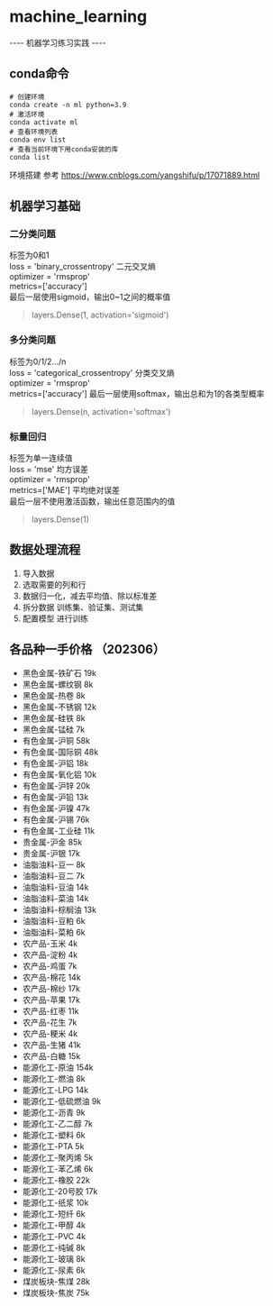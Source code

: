 # machine_learning
---- 机器学习练习实践 ----  
  
## conda命令
```
# 创建环境
conda create -n ml python=3.9
# 激活环境
conda activate ml
# 查看环境列表
conda env list
# 查看当前环境下用conda安装的库
conda list
```
环境搭建 参考 https://www.cnblogs.com/yangshifu/p/17071889.html

## 机器学习基础
### 二分类问题  
标签为0和1  
loss = 'binary_crossentropy' 二元交叉熵  
optimizer = 'rmsprop'  
metrics=['accuracy']  
最后一层使用sigmoid，输出0~1之间的概率值
>layers.Dense(1, activation='sigmoid')  

### 多分类问题  
标签为0/1/2.../n  
loss = 'categorical_crossentropy' 分类交叉熵  
optimizer = 'rmsprop'  
metrics=['accuracy'] 
最后一层使用softmax，输出总和为1的各类型概率
>layers.Dense(n, activation='softmax')
### 标量回归
标签为单一连续值  
loss = 'mse' 均方误差  
optimizer = 'rmsprop'  
metrics=['MAE'] 平均绝对误差  
最后一层不使用激活函数，输出任意范围内的值
>layers.Dense(1) 
  
## 数据处理流程  
1. 导入数据
2. 选取需要的列和行
3. 数据归一化，减去平均值、除以标准差
4. 拆分数据 训练集、验证集、测试集
5. 配置模型 进行训练
  
## 各品种一手价格 （202306）
- 黑色金属-铁矿石 19k
- 黑色金属-螺纹钢 8k
- 黑色金属-热卷 8k
- 黑色金属-不锈钢 12k
- 黑色金属-硅铁 8k
- 黑色金属-锰硅 7k
- 有色金属-沪铜 58k
- 有色金属-国际铜 48k
- 有色金属-沪铝 18k
- 有色金属-氧化铝 10k
- 有色金属-沪锌 20k
- 有色金属-沪铅 13k
- 有色金属-沪镍 47k
- 有色金属-沪锡 76k
- 有色金属-工业硅 11k
- 贵金属-沪金 85k
- 贵金属-沪银 17k
- 油脂油料-豆一 8k
- 油脂油料-豆二 7k
- 油脂油料-豆油 14k
- 油脂油料-菜油 14k
- 油脂油料-棕榈油 13k
- 油脂油料-豆粕 6k
- 油脂油料-菜粕 6k
- 农产品-玉米 4k
- 农产品-淀粉 4k
- 农产品-鸡蛋 7k
- 农产品-棉花 14k
- 农产品-棉纱 17k
- 农产品-苹果 17k
- 农产品-红枣 11k
- 农产品-花生 7k
- 农产品-粳米 4k
- 农产品-生猪 41k
- 农产品-白糖 15k
- 能源化工-原油 154k
- 能源化工-燃油 8k
- 能源化工-LPG 14k
- 能源化工-低硫燃油 9k
- 能源化工-沥青 9k
- 能源化工-乙二醇 7k
- 能源化工-塑料 6k
- 能源化工-PTA 5k
- 能源化工-聚丙烯 5k
- 能源化工-苯乙烯 6k
- 能源化工-橡胶 22k
- 能源化工-20号胶 17k
- 能源化工-纸浆 10k
- 能源化工-短纤 6k
- 能源化工-甲醇 4k
- 能源化工-PVC 4k
- 能源化工-纯碱 8k
- 能源化工-玻璃 8k
- 能源化工-尿素 6k
- 煤炭板块-焦煤 28k
- 煤炭板块-焦炭 75k